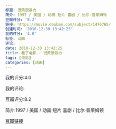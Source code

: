 ```yaml
---
标题: 很黄很暴力
简介: 1997 / 美国 / 动画 短片 喜剧 / 比尔·普莱姆顿
豆瓣评分: '8.2'
链接: https://movie.douban.com/subject/1470765/
创建时间: '2010-12-30 13:42:25'
我的评分: '4.0'
标签: 动画
评论:
date: 2010-12-30 13:42:25
title: 看了电影 - 很黄很暴力
tags: [电影]
categories: [动画]
---
```


我的评分:4.0

我的评论:

豆瓣评分:8.2

简介:1997 / 美国 / 动画 短片 喜剧 / 比尔·普莱姆顿

[豆瓣链接](https://movie.douban.com/subject/1470765/)

